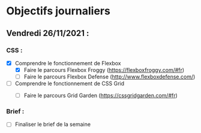 # Objectifs journaliers

## Vendredi 26/11/2021 :

### CSS :

* [X] Comprendre le fonctionnement de Flexbox
  * [X] Faire le parcours Flexbox Froggy (https://flexboxfroggy.com/#fr)
  * [ ] Faire le parcours Flexbox Defense (http://www.flexboxdefense.com/)
* [ ] Comprendre le fonctionnement de CSS Grid
  * [ ] Faire le parcours Grid Garden (https://cssgridgarden.com/#fr)


### Brief :

* [ ] Finaliser le brief de la semaine
